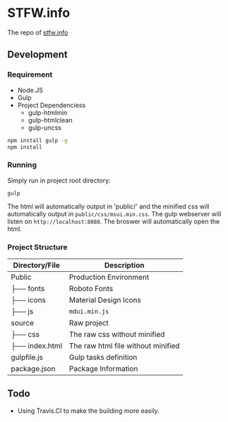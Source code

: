# STFW.info

The repo of [stfw.info](https://stfw.info)

## Development

### Requirement

- Node.JS
- Gulp
- Project Dependenciess
  - gulp-htmlmin
  - gulp-htmlclean
  - gulp-uncss

```bash
npm install gulp -g
npm install
```

### Running

Simply run in project root directory:

```
gulp
```

The html will automatically output in 'public/' and the minified css will automatically output in `public/css/msui.min.css`.
The gulp webserver will listen on `http://localhost:8080`. The broswer will automatically open the html.

### Project Structure

Directory/File | Description |
----------| ------------|
Public         | Production Environment |
 ├── fonts | Roboto Fonts |
 ├── icons     | Material Design Icons |
 ├── js     | `mdui.min.js` |
source         | Raw project |
 ├── css | The raw css without minified |
 ├── index.html | The raw html file without minified |
gulpfile.js  | Gulp tasks definition |
package.json | Package Information |

## Todo

- Using Travis.CI to make the building more easily.

